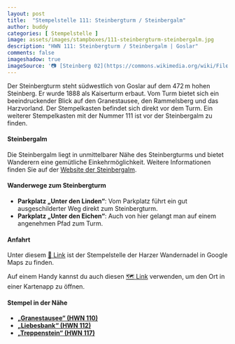 ```yaml
---
layout: post
title:  "Stempelstelle 111: Steinbergturm / Steinbergalm"
author: buddy
categories: [ Stempelstelle ]
image: assets/images/stampboxes/111-steinbergturm-steinbergalm.jpg
description: "HWN 111: Steinbergturm / Steinbergalm | Goslar"
comments: false
imageshadow: true
imageSource: '📷 [Steinberg 02](https://commons.wikimedia.org/wiki/File:Steinberg_02.jpg) von <a href="//commons.wikimedia.org/wiki/User:Rabanus_Flavus" title="User:Rabanus Flavus">Rabanus Flavus</a> unter Lizenz [CC0](http://creativecommons.org/publicdomain/zero/1.0/deed.en)'
---
```


Der Steinbergturm steht südwestlich von Goslar auf dem 472 m hohen Steinberg. Er wurde 1888 als Kaiserturm erbaut. Vom Turm bietet sich ein beeindruckender Blick auf den Granestausee, den Rammelsberg und das Harzvorland. Der Stempelkasten befindet sich direkt vor dem Turm. Ein weiterer Stempelkasten mit der Nummer 111 ist vor der Steinbergalm zu finden.

#### Steinbergalm

Die Steinbergalm liegt in unmittelbarer Nähe des Steinbergturms und bietet Wanderern eine gemütliche Einkehrmöglichkeit. Weitere Informationen finden Sie auf der [Website der Steinbergalm](http://www.steinbergalm.de/).

#### Wanderwege zum Steinbergturm

- **Parkplatz „Unter den Linden“**: Vom Parkplatz führt ein gut ausgeschilderter Weg direkt zum Steinbergturm.
- **Parkplatz „Unter den Eichen“**: Auch von hier gelangt man auf einem angenehmen Pfad zum Turm.

#### Anfahrt

Unter diesem [📍 Link](https://www.google.com/maps/dir/?api=1&origin=&destination=51.90652%2C%2010.40525) ist der Stempelstelle der Harzer Wandernadel in Google Maps zu finden.

<div class="android-only">
  Auf einem Handy kannst du auch diesen 
  <a href="geo:51.90652,10.40525">🗺️ Link</a> 
  verwenden, um den Ort in einer Kartenapp zu öffnen.
  <p></p>
</div>

#### Stempel in der Nähe

- [**„Granestausee“ (HWN 110)**](/stempelstelle-110-granestausee)
- [**„Liebesbank“ (HWN 112)**](/stempelstelle-112-liebesbank)
- [**„Treppenstein“ (HWN 117)**](/stempelstelle-117-treppenstein)

